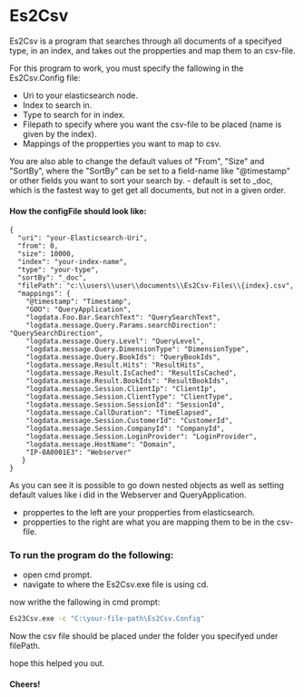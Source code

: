# Es2Csv

Es2Csv is a program that searches through all documents of a specifyed type, in an index, and takes out the propperties and map them to an csv-file.


For this program to work, you must specify the fallowing in the Es2Csv.Config file:
- Uri to your elasticsearch node.
- Index to search in.
- Type to search for in index.
- Filepath to specify where you want the csv-file to be placed (name is given by the index).
- Mappings of the propperties you want to map to csv.

You are also able to change the default values of "From", "Size" and "SortBy", where the "SortBy" can be set to a field-name like "@timestamp" or other fields you want to sort your search by. - default is set to _doc, which is the fastest way to get get all documents, but not in a given order.

#### How the configFile should look like:
```
{
  "uri": "your-Elasticsearch-Uri",
  "from": 0,
  "size": 10000,
  "index": "your-index-name",
  "type": "your-type",
  "sortBy": "_doc",
  "filePath": "c:\\users\\user\\documents\\Es2Csv-Files\\{index}.csv",
  "mappings": {
   	"@timestamp": "Timestamp",
	"GOO": "QueryApplication",
	"logdata.Foo.Bar.SearchText": "QuerySearchText",
	"logdata.message.Query.Params.searchDirection": "QuerySearchDirection",
	"logdata.message.Query.Level": "QueryLevel",
	"logdata.message.Query.DimensionType": "DimensionType",
	"logdata.message.Query.BookIds": "QueryBookIds",
	"logdata.message.Result.Hits": "ResultHits",
	"logdata.message.Result.IsCached": "ResultIsCached",
	"logdata.message.Result.BookIds": "ResultBookIds",
	"logdata.message.Session.ClientIp": "ClientIp",
	"logdata.message.Session.ClientType": "ClientType",
	"logdata.message.Session.SessionId": "SessionId",
	"logdata.message.CallDuration": "TimeElapsed",
	"logdata.message.Session.CustomerId": "CustomerId",
	"logdata.message.Session.CompanyId": "CompanyId",
	"logdata.message.Session.LoginProvider": "LoginProvider",
	"logdata.message.HostName": "Domain",
	"IP-0A0001E3": "Webserver"
   } 
}
```
As you can see it is possible to go down nested objects as well as setting default values like i did in the Webserver and QueryApplication.
 - proppertes to the left are your propperties from elasticsearch.
 - propperties to the right are what you are mapping them to be in the csv-file.


### To run the program do the following:

- open cmd prompt.
- navigate to where the Es2Csv.exe file is using cd.

now writhe the fallowing in cmd prompt:
```sh
Es23Csv.exe -c "C:\your-file-path\Es2Csv.Config"
```
Now the csv file should be placed under the folder you specifyed under filePath.

hope this helped you out.

#### Cheers!
